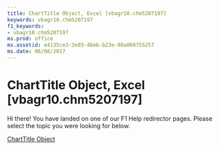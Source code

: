 ```yaml
---
title: ChartTitle Object, Excel [vbagr10.chm5207197]
keywords: vbagr10.chm5207197
f1_keywords:
- vbagr10.chm5207197
ms.prod: office
ms.assetid: e4135ce3-3e03-46e6-b23e-08a060755257
ms.date: 06/08/2017
---
```



# ChartTitle Object, Excel [vbagr10.chm5207197]

Hi there! You have landed on one of our F1 Help redirector pages. Please select the topic you were looking for below.

[ChartTitle Object](http://msdn.microsoft.com/library/6eca7bbc-0158-f25e-d7c8-3f57f06ccccf%28Office.15%29.aspx)

